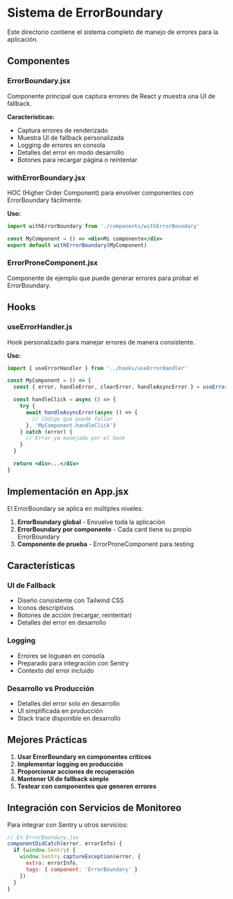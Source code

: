 # Sistema de ErrorBoundary

Este directorio contiene el sistema completo de manejo de errores para la aplicación.

## Componentes

### ErrorBoundary.jsx
Componente principal que captura errores de React y muestra una UI de fallback.

**Características:**
- Captura errores de renderizado
- Muestra UI de fallback personalizada
- Logging de errores en consola
- Detalles del error en modo desarrollo
- Botones para recargar página o reintentar

### withErrorBoundary.jsx
HOC (Higher Order Component) para envolver componentes con ErrorBoundary fácilmente.

**Uso:**
```jsx
import withErrorBoundary from './components/withErrorBoundary'

const MyComponent = () => <div>Mi componente</div>
export default withErrorBoundary(MyComponent)
```

### ErrorProneComponent.jsx
Componente de ejemplo que puede generar errores para probar el ErrorBoundary.

## Hooks

### useErrorHandler.js
Hook personalizado para manejar errores de manera consistente.

**Uso:**
```jsx
import { useErrorHandler } from '../hooks/useErrorHandler'

const MyComponent = () => {
  const { error, handleError, clearError, handleAsyncError } = useErrorHandler()

  const handleClick = async () => {
    try {
      await handleAsyncError(async () => {
        // Código que puede fallar
      }, 'MyComponent.handleClick')
    } catch (error) {
      // Error ya manejado por el hook
    }
  }

  return <div>...</div>
}
```

## Implementación en App.jsx

El ErrorBoundary se aplica en múltiples niveles:

1. **ErrorBoundary global** - Envuelve toda la aplicación
2. **ErrorBoundary por componente** - Cada card tiene su propio ErrorBoundary
3. **Componente de prueba** - ErrorProneComponent para testing

## Características

### UI de Fallback
- Diseño consistente con Tailwind CSS
- Iconos descriptivos
- Botones de acción (recargar, reintentar)
- Detalles del error en desarrollo

### Logging
- Errores se loguean en consola
- Preparado para integración con Sentry
- Contexto del error incluido

### Desarrollo vs Producción
- Detalles del error solo en desarrollo
- UI simplificada en producción
- Stack trace disponible en desarrollo

## Mejores Prácticas

1. **Usar ErrorBoundary en componentes críticos**
2. **Implementar logging en producción**
3. **Proporcionar acciones de recuperación**
4. **Mantener UI de fallback simple**
5. **Testear con componentes que generen errores**

## Integración con Servicios de Monitoreo

Para integrar con Sentry u otros servicios:

```jsx
// En ErrorBoundary.jsx
componentDidCatch(error, errorInfo) {
  if (window.Sentry) {
    window.Sentry.captureException(error, { 
      extra: errorInfo,
      tags: { component: 'ErrorBoundary' }
    })
  }
}
``` 